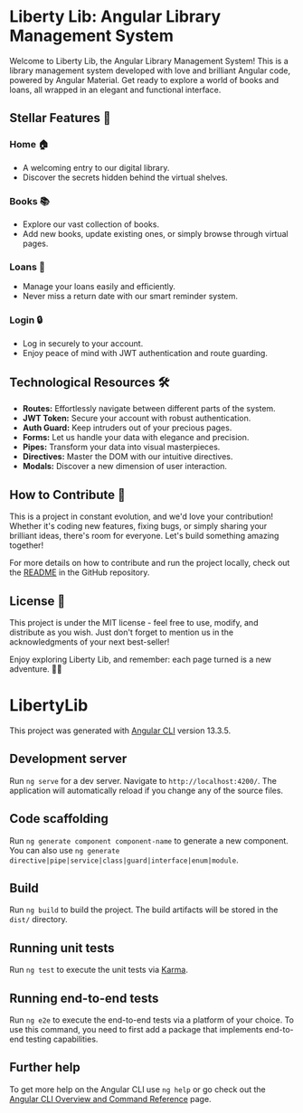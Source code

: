 # Liberty Lib: Angular Library Management System

Welcome to Liberty Lib, the Angular Library Management System! This is a library management system developed with love and brilliant Angular code, powered by Angular Material. Get ready to explore a world of books and loans, all wrapped in an elegant and functional interface.

## Stellar Features 🌟

### Home 🏠
- A welcoming entry to our digital library.
- Discover the secrets hidden behind the virtual shelves.

### Books 📚
- Explore our vast collection of books.
- Add new books, update existing ones, or simply browse through virtual pages.

### Loans 💼
- Manage your loans easily and efficiently.
- Never miss a return date with our smart reminder system.

### Login 🔒
- Log in securely to your account.
- Enjoy peace of mind with JWT authentication and route guarding.

## Technological Resources 🛠️

- **Routes:** Effortlessly navigate between different parts of the system.
- **JWT Token:** Secure your account with robust authentication.
- **Auth Guard:** Keep intruders out of your precious pages.
- **Forms:** Let us handle your data with elegance and precision.
- **Pipes:** Transform your data into visual masterpieces.
- **Directives:** Master the DOM with our intuitive directives.
- **Modals:** Discover a new dimension of user interaction.

## How to Contribute 🚀

This is a project in constant evolution, and we'd love your contribution! Whether it's coding new features, fixing bugs, or simply sharing your brilliant ideas, there's room for everyone. Let's build something amazing together!

For more details on how to contribute and run the project locally, check out the [README](link-to-readme.md) in the GitHub repository.

## License 📜

This project is under the MIT license - feel free to use, modify, and distribute as you wish. Just don't forget to mention us in the acknowledgments of your next best-seller!

Enjoy exploring Liberty Lib, and remember: each page turned is a new adventure. 📖✨


# LibertyLib

This project was generated with [Angular CLI](https://github.com/angular/angular-cli) version 13.3.5.

## Development server

Run `ng serve` for a dev server. Navigate to `http://localhost:4200/`. The application will automatically reload if you change any of the source files.

## Code scaffolding

Run `ng generate component component-name` to generate a new component. You can also use `ng generate directive|pipe|service|class|guard|interface|enum|module`.

## Build

Run `ng build` to build the project. The build artifacts will be stored in the `dist/` directory.

## Running unit tests

Run `ng test` to execute the unit tests via [Karma](https://karma-runner.github.io).

## Running end-to-end tests

Run `ng e2e` to execute the end-to-end tests via a platform of your choice. To use this command, you need to first add a package that implements end-to-end testing capabilities.

## Further help

To get more help on the Angular CLI use `ng help` or go check out the [Angular CLI Overview and Command Reference](https://angular.io/cli) page.
